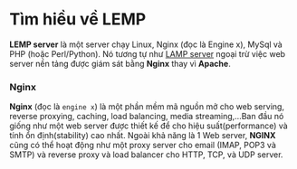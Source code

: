 # Tìm hiều về LEMP

**LEMP server** là một server chạy Linux, Nginx (đọc là Engine x), MySql và PHP (hoặc Perl/Python). Nó tương tự như [LAMP server](../wordpressWithLAMP\1-TimHieuVeLAMP.md) ngoại trừ việc web server nền tảng được giám sát bằng **Nginx** thay vì **Apache**.

### **Nginx**
**Nginx** (đọc là `engine x`) là một phần mềm mã nguồn mở cho web serving, reverse proxying, caching, load balancing, media streaming,…Ban đầu nó giống như một web server được thiết kế để cho hiệu suất(performance) và tính ổn định(stability) cao nhất. Ngoài khả năng là 1 Web server, **NGINX** cũng có thể hoạt động như một proxy server cho email (IMAP, POP3 và SMTP) và reverse proxy và load balancer cho HTTP, TCP, và UDP server.